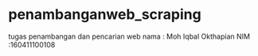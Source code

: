 # penambanganweb_scraping
tugas penambangan dan pencarian web
nama : Moh Iqbal Okthapian
NIM  :160411100108


